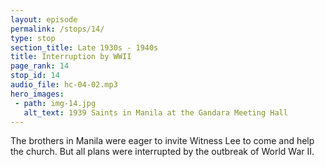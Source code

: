 ```yaml
---
layout: episode
permalink: /stops/14/
type: stop
section_title: Late 1930s - 1940s
title: Interruption by WWII
page_rank: 14
stop_id: 14
audio_file: hc-04-02.mp3
hero_images:
 - path: img-14.jpg
   alt_text: 1939 Saints in Manila at the Gandara Meeting Hall
---
```


The brothers in Manila were eager to invite Witness Lee to come and help the church. But all plans were interrupted by the outbreak of World War II.

<!--- TRANSCRIPT
When the brothers in Manila heard Brother Nee’s praise of Witness Lee, they immediately corresponded with Brother Lee, inviting him to come to the Philippines to help with the work. They also began processing all the necessary requirements for his visit. However, their plans were interrupted by the outbreak of World War II. 
-->